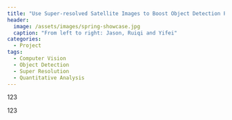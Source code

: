 ```yaml
---
title: "Use Super-resolved Satellite Images to Boost Object Detection Performance"
header:
  image: /assets/images/spring-showcase.jpg
  caption: "From left to right: Jason, Ruiqi and Yifei"
categories:
  - Project
tags:
  - Computer Vision
  - Object Detection
  - Super Resolution
  - Quantitative Analysis
---
```



123

123